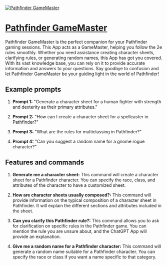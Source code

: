 [![Pathfinder GameMaster](https://files.oaiusercontent.com/file-d12yhh3Mi91THv1YIWRpaQjp?se=2123-10-16T02%3A54%3A51Z&sp=r&sv=2021-08-06&sr=b&rscc=max-age%3D31536000%2C%20immutable&rscd=attachment%3B%20filename%3DDALL%25C2%25B7E%25202023-11-08%252020.49.17%2520-%2520A%2520cartoon%2520character%2520of%2520a%2520d20%2520dice%2520wearing%2520a%2520wizard%2520hat%2520and%2520robes%252C%2520holding%2520a%2520magical%2520staff.%2520The%2520character%2520has%2520friendly%2520eyes%2520and%2520a%2520wise%2520expression%252C%2520with.png&sig=tCXHHMdbEqSYR6vIVhqEc27xOC9kDg%2BvdXkqgSkvl4c%3D)](https://chat.openai.com/g/g-um7z0e1M6-pathfinder-gamemaster)

# [Pathfinder GameMaster](https://chat.openai.com/g/g-um7z0e1M6-pathfinder-gamemaster)

Pathfinder GameMaster is the perfect companion for your Pathfinder gaming sessions. This App acts as a GameMaster, helping you follow the 2e rules smoothly. Whether you need assistance creating character sheets, clarifying rules, or generating random names, this App has got you covered. With its vast knowledge base, you can rely on it to provide accurate information and answers to your questions. Say goodbye to confusion and let Pathfinder GameMaster be your guiding light in the world of Pathfinder!

## Example prompts

1. **Prompt 1:** "Generate a character sheet for a human fighter with strength and dexterity as their primary attributes."

2. **Prompt 2:** "How can I create a character sheet for a spellcaster in Pathfinder?"

3. **Prompt 3:** "What are the rules for multiclassing in Pathfinder?"

4. **Prompt 4:** "Can you suggest a random name for a gnome rogue character?"

## Features and commands

1. **Generate me a character sheet:** This command will create a character sheet for a Pathfinder character. You can specify the race, class, and attributes of the character to have a customized sheet.

2. **How are character sheets usually composed?:** This command will provide information on the typical composition of a character sheet in Pathfinder. It will explain the different sections and attributes included in the sheet.

3. **Can you clarify this Pathfinder rule?:** This command allows you to ask for clarification on specific rules in the Pathfinder game. You can mention the rule you are unsure about, and the ChatGPT App will provide an explanation.

4. **Give me a random name for a Pathfinder character:** This command will generate a random name suitable for a Pathfinder character. You can specify the race or class if you want a name specific to that category.